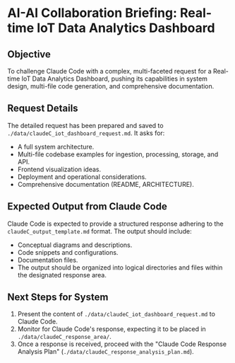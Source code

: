 # AI-AI Collaboration Briefing: Real-time IoT Data Analytics Dashboard

## Objective
To challenge Claude Code with a complex, multi-faceted request for a Real-time IoT Data Analytics Dashboard, pushing its capabilities in system design, multi-file code generation, and comprehensive documentation.

## Request Details
The detailed request has been prepared and saved to `./data/claudeC_iot_dashboard_request.md`. It asks for:
- A full system architecture.
- Multi-file codebase examples for ingestion, processing, storage, and API.
- Frontend visualization ideas.
- Deployment and operational considerations.
- Comprehensive documentation (README, ARCHITECTURE).

## Expected Output from Claude Code
Claude Code is expected to provide a structured response adhering to the `claudeC_output_template.md` format. The output should include:
- Conceptual diagrams and descriptions.
- Code snippets and configurations.
- Documentation files.
- The output should be organized into logical directories and files within the designated response area.

## Next Steps for System
1. Present the content of `./data/claudeC_iot_dashboard_request.md` to Claude Code.
2. Monitor for Claude Code's response, expecting it to be placed in `./data/claudeC_response_area/`.
3. Once a response is received, proceed with the "Claude Code Response Analysis Plan" (`./data/claudeC_response_analysis_plan.md`).
